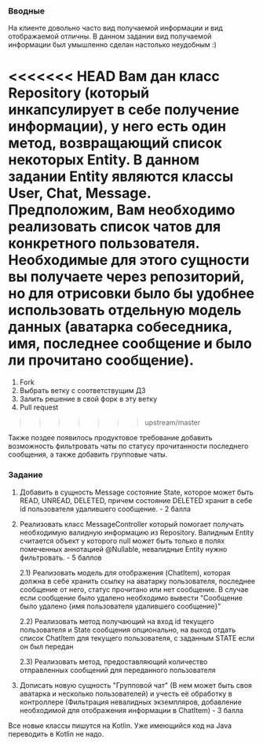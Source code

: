 ### Вводные

На клиенте довольно часто вид получаемой информации и вид отображаемой отличны. В данном задании вид получаемой информации был умышленно сделан настолько неудобным :)

<<<<<<< HEAD
Вам дан класс Repository (который инкапсулирует в себе получение информации), у него есть один метод, возвращающий список некоторых Entity. В данном задании Entity являются классы User, Chat, Message. Предположим, Вам необходимо реализовать список чатов для конкретного пользователя. Необходимые для этого сущности вы получаете через репозиторий, но для отрисовки было бы удобнее использовать отдельную модель данных (аватарка собеседника, имя, последнее сообщение и было ли прочитано сообщение).
=======
1. Fork
2. Выбрать ветку с соответствущим ДЗ
2. Залить решение в свой форк в эту ветку
3. Pull request
>>>>>>> upstream/master

Также поздее появилось продуктовое требование добавить возможность фильтровать чаты по статусу прочитанности последнего сообщения, а также добавить групповые чаты.

### Задание

1) Добавить в сущность Message состояние State, которое может быть READ, UNREAD, DELETED, причем состояние DELETED хранит в себе id пользователя удалившего сообщение. - 2 балла

2) Реализовать класс MessageController который помогает получать необходимую валидную информацию из Repository. Валидным Entity считается объект у которого null может быть только в полях помеченных аннотацией @Nullable, невалидные Entity нужно фильтровать. - 5 баллов

   2.1) Реализовать модель для отображения (ChatItem), которая должна в себе хранить ссылку на аватарку пользователя, последнее сообщение от него, статус прочитано или нет сообщение. В случае если сообщение было удалено необходимо вывести "Сообщение было удалено {имя пользователя удалившего сообщение}"
   
   2.2) Реализовать метод получающий на вход id текущего пользователя и State сообщения опционально, на выход отдать список ChatItem для текущего пользователя, с заданным STATE если он был передан
   
   2.3) Реализовать метод, предоставляющий количество отправленных сообщений для переданного пользователя

3) Дописать новую сущность "Групповой чат" (В нем может быть своя аватарка и несколько пользователей) и учесть её обработку в контроллере (Фильтрация невалидных экземпляров, добавление необходимой для отображения информации в ChatItem)  - 3 балла

Все новые классы пишутся на Kotlin. Уже имеющийся код на Java переводить в Kotlin не надо.
